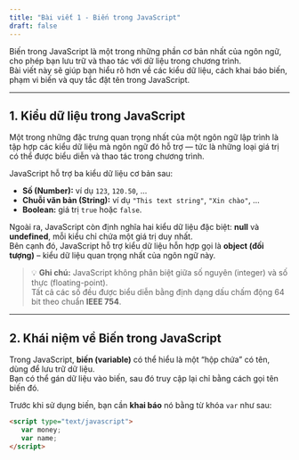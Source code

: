 ```yaml
---
title: "Bài viết 1 - Biến trong JavaScript"
draft: false
---
```


Biến trong JavaScript là một trong những phần cơ bản nhất của ngôn ngữ, cho phép bạn lưu trữ và thao tác với dữ liệu trong chương trình.  
Bài viết này sẽ giúp bạn hiểu rõ hơn về các kiểu dữ liệu, cách khai báo biến, phạm vi biến và quy tắc đặt tên trong JavaScript.

---

## 1. Kiểu dữ liệu trong JavaScript

Một trong những đặc trưng quan trọng nhất của một ngôn ngữ lập trình là tập hợp các kiểu dữ liệu mà ngôn ngữ đó hỗ trợ — tức là những loại giá trị có thể được biểu diễn và thao tác trong chương trình.

JavaScript hỗ trợ ba kiểu dữ liệu cơ bản sau:

- **Số (Number):** ví dụ `123`, `120.50`, …
- **Chuỗi văn bản (String):** ví dụ `"This text string"`, `"Xin chào"`, …
- **Boolean:** giá trị `true` hoặc `false`.

Ngoài ra, JavaScript còn định nghĩa hai kiểu dữ liệu đặc biệt: **null** và **undefined**, mỗi kiểu chỉ chứa một giá trị duy nhất.  
Bên cạnh đó, JavaScript hỗ trợ kiểu dữ liệu hỗn hợp gọi là **object (đối tượng)** – kiểu dữ liệu quan trọng nhất của ngôn ngữ này.

> 💡 **Ghi chú:** JavaScript không phân biệt giữa số nguyên (integer) và số thực (floating-point).  
> Tất cả các số đều được biểu diễn bằng định dạng dấu chấm động 64 bit theo chuẩn **IEEE 754**.

---

## 2. Khái niệm về Biến trong JavaScript

Trong JavaScript, **biến (variable)** có thể hiểu là một “hộp chứa” có tên, dùng để lưu trữ dữ liệu.  
Bạn có thể gán dữ liệu vào biến, sau đó truy cập lại chỉ bằng cách gọi tên biến đó.

Trước khi sử dụng biến, bạn cần **khai báo** nó bằng từ khóa `var` như sau:

```html
<script type="text/javascript">
   var money;
   var name;
</script>
